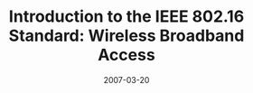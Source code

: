 ---
title: "Introduction to the IEEE 802.16 Standard: Wireless Broadband Access"
collection: publications
permalink: 
excerpt: 
date: 2007-03-20
venue: 'The Rivier Academic Journal'
paperurl: 'https://www2.rivier.edu/journal/rcoaj-spring-2007/j70-zupko.pdf'
paperdownload: '/files/j70-zupko.pdf'
citation: 'Zupko, R. J. (2007). Introduction to the IEEE 802.16 Standard: Wireless Broadband Access. <i>The Rivier Academic Journal</i>, 3(1).'
---